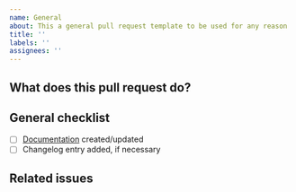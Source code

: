 ```yaml
---
name: General
about: This a general pull request template to be used for any reason
title: ''
labels: ''
assignees: ''
---
```


## What does this pull request do?
<!--
Describe in detail what your pull request does, why it does that, etc. Pull
requests without an adequate description will not be reviewed until one is
added.

Please also keep this description up-to-date with any discussion that takes
place so that reviewers can understand your intent. This is especially
important if they didn't participate in the discussion.

Make sure to remove this comment when you are done.
-->

## General checklist

- [ ] [Documentation](README.md) created/updated
- [ ] Changelog entry added, if necessary

## Related issues
<!-- list issues that are being closed or worked on with this pull request (i.e. #[issue number])-->
